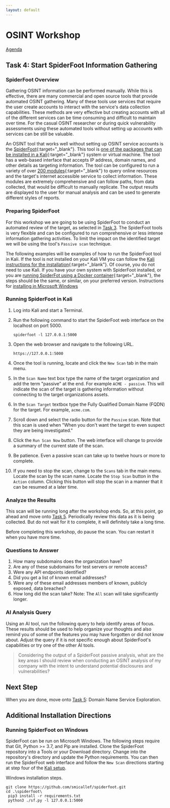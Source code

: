 ```yaml
---
layout: default
---
```


# OSINT Workshop
[Agenda](./index.md)

## Task 4: Start SpiderFoot Information Gathering

### SpiderFoot Overview

Gathering OSINT information can be performed manually. While this is effective, there are many commercial and open source tools that provide automated OSINT gathering. Many of these tools use services that require the user create accounts to interact with the service's data collection capabilities. These methods are very effective but creating accounts with all of the different services can be time consuming and difficult to maintain over time. For the casual OSINT researcher or during quick vulnerability assessments using these automated tools without setting up accounts with services can be still be valuable. 

An OSINT tool that works well without setting up OSINT service accounts is the [SpiderFoot](https://github.com/smicallef/spiderfoot){:target="_blank"}. This tool is [one of the packages that can be installed in a Kali](https://www.kali.org/tools/spiderfoot/){:target="_blank"} system or virtual machine. The tool has a web-based interface that accepts IP address, domain names, and other details as targeting information. The tool can be configured to run a variety of over [200 modules](https://github.com/smicallef/spiderfoot#modules--integrations){:target="_blank"} to query online resources and the target's internet accessible service to collect information. These modules are extremely comprehensive and can follow paths, from data collected, that would be difficult to manually replicate. The output results are displayed to the user for manual analysis and can be used to generate different styles of reports.

### Preparing SpiderFoot

For this workshop we are going to be using SpiderFoot to conduct an automated review of the target, as selected in [Task 3](task3.md). The SpiderFoot tools is very flexible and can be configured to run comprehensive or less intense information gathering activities. To limit the impact on the identified target we will be using the tool's `Passive scan` technique.

The following examples will be examples of how to run the SpiderFoot tool in Kali. If the tool is not installed on your Kali VM you can follow the [Kali instructions for the installation](https://www.kali.org/tools/spiderfoot/){:target="_blank"}. Of course, you do not need to use Kali. If you have your own system with SpiderFoot installed, or you are [running SpiderFot using a Docker container](https://github.com/smicallef/spiderfoot/blob/master/Dockerfile){:target="_blank"}, the steps should be the same, or similar, on your preferred version. Instructions for [installing in Microsoft Windows](#) 

### Running SpiderFoot in Kali

1. Log into Kali and start a Terminal.

2. Run the following command to start the SpiderFoot web interface on the localhost on port 5000.

    `spiderfoot -l 127.0.0.1:5000`

3. Open the web browser and navigate to the following URL.

    `https://127.0.0.1:5000`

4. Once the tool is running, locate and click the `New Scan` tab in the main menu.

5. In the `Scan Name` text box type the name of the target organization and add the term "passive" at the end. For example `ACME - passive`. This will indicate the scan of the target is gathering information without connecting to the target organizations assets.

6. In the `Scan Target` textbox type the Fully Qualified Domain Name (FQDN) for the target. For example, `acme.com`.

7. Scroll down and select the radio button for the `Passive` scan. Note that this scan is used when "When you don't want the target to even suspect they are being investigated."

8. Click the `Run Scan Now` button. The web interface will change to provide a summary of the current state of the scan. 

9. Be patience. Even a passive scan can take up to twelve hours or more to complete.

10. If you need to stop the scan, change to the `Scans` tab in the main menu. Locate the scan by the scan name. Locate the `Stop Scan` button in the `Action` column. Clicking this button will stop the scan in a manner that it can be resumed at a later time. 

### Analyze the Results

This scan will be running long after the workshop ends. So, at this point, go ahead and move onto [Task 5](./task5.md). Periodically review this data as it is being collected. But do not wait for it to complete, it will definitely take a long time.

Before completing this workshop, do pause the scan. You can restart it when you have more time.

### Questions to Answer

1. How many subdomains does the organization have?
2. Are any of these subdomains for test servers or remote access?
3. Were any API endpoints identified?
4. Did you get a list of known email addresses?
5. Were any of these email addresses members of known, publicly exposed, data breaches?
6. How long did the scan take? Note: The `All` scan will take significantly longer.

### AI Analysis Query

Using an AI tool, run the following query to help identify areas of focus. These results should be used to help organize your thoughts and also remind you of some of the features you may have forgotten or did not know about. Adjust the query if it is not specific enough about SpiderFoot's capabilities or try one of the other AI tools.

> Considering the output of a SpiderFoot passive analysis, what are the key areas I should review when conducting an OSINT analysis of my company with the intent to understand potential disclosures and vulnerabilities?

## Next Step

When you are done, move onto [Task 5](task5.md): Domain Name Service Exploration.

## Additional Installation Directions

### Running SpiderFoot on Windows

SpiderFoot can be run on Microsoft Windows. The following steps require that Git, Python >= 3.7, and Pip are installed. Clone the SpiderFoot repository into a Tools or your Download directory. Change into the repository's directory and update the Python requirements. You can then run the SpiderFoot web interface and follow the `New Scan` directions starting at step four of the [Kali setup](#running-spiderfoot-in-kali).

Windows installation steps.

```ps1con
git clone https://github.com/smicallef/spiderfoot.git
cd .\spiderfoot\
 pip3 install -r requirements.txt
 python3 ./sf.py -l 127.0.0.1:5000
```